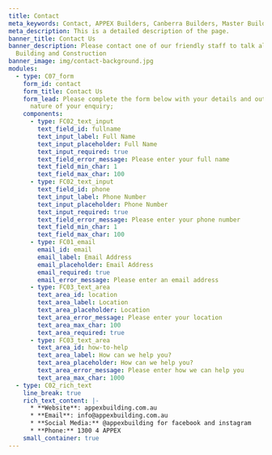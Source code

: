 ```yaml
---
title: Contact
meta_keywords: Contact, APPEX Builders, Canberra Builders, Master Builders.
meta_description: This is a detailed description of the page.
banner_title: Contact Us
banner_description: Please contact one of our friendly staff to talk all things
  Building and Construction
banner_image: img/contact-background.jpg
modules:
  - type: C07_form
    form_id: contact
    form_title: Contact Us
    form_lead: Please complete the form below with your details and outline the
      nature of your enquiry;
    components:
      - type: FC02_text_input
        text_field_id: fullname
        text_input_label: Full Name
        text_input_placeholder: Full Name
        text_input_required: true
        text_field_error_message: Please enter your full name
        text_field_min_char: 1
        text_field_max_char: 100
      - type: FC02_text_input
        text_field_id: phone
        text_input_label: Phone Number
        text_input_placeholder: Phone Number
        text_input_required: true
        text_field_error_message: Please enter your phone number
        text_field_min_char: 1
        text_field_max_char: 100
      - type: FC01_email
        email_id: email
        email_label: Email Address
        email_placeholder: Email Address
        email_required: true
        email_error_message: Please enter an email address
      - type: FC03_text_area
        text_area_id: location
        text_area_label: Location
        text_area_placeholder: Location
        text_area_error_message: Please enter your location
        text_area_max_char: 100
        text_area_required: true
      - type: FC03_text_area
        text_area_id: how-to-help
        text_area_label: How can we help you?
        text_area_placeholder: How can we help you?
        text_area_error_message: Please enter how we can help you
        text_area_max_char: 1000
  - type: C02_rich_text
    line_break: true
    rich_text_content: |-
      * **Website**: appexbuilding.com.au
      * **Email**: info@appexbuilding.com.au
      * **Social Media:** @appexbuilding for facebook and instagram
      * **Phone:** 1300 4 APPEX
    small_container: true
---
```

